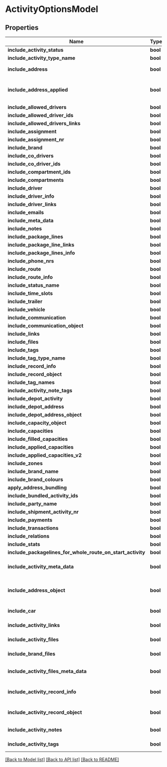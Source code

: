 # ActivityOptionsModel

## Properties
Name | Type | Description | Notes
------------ | ------------- | ------------- | -------------
**include_activity_status** | **bool** |  | [optional] 
**include_activity_type_name** | **bool** |  | [optional] 
**include_address** | **bool** | Include the address in the addressbook | [optional] 
**include_address_applied** | **bool** | Include the addres applied to the activity (not the original addres from the address book) | [optional] 
**include_allowed_drivers** | **bool** |  | [optional] 
**include_allowed_driver_ids** | **bool** |  | [optional] 
**include_allowed_drivers_links** | **bool** |  | [optional] 
**include_assignment** | **bool** |  | [optional] 
**include_assignment_nr** | **bool** |  | [optional] 
**include_brand** | **bool** |  | [optional] 
**include_co_drivers** | **bool** |  | [optional] 
**include_co_driver_ids** | **bool** |  | [optional] 
**include_compartment_ids** | **bool** |  | [optional] 
**include_compartments** | **bool** |  | [optional] 
**include_driver** | **bool** |  | [optional] 
**include_driver_info** | **bool** |  | [optional] 
**include_driver_links** | **bool** |  | [optional] 
**include_emails** | **bool** |  | [optional] 
**include_meta_data** | **bool** |  | [optional] 
**include_notes** | **bool** |  | [optional] 
**include_package_lines** | **bool** |  | [optional] 
**include_package_line_links** | **bool** |  | [optional] 
**include_package_lines_info** | **bool** |  | [optional] 
**include_phone_nrs** | **bool** |  | [optional] 
**include_route** | **bool** |  | [optional] 
**include_route_info** | **bool** |  | [optional] 
**include_status_name** | **bool** |  | [optional] 
**include_time_slots** | **bool** |  | [optional] 
**include_trailer** | **bool** |  | [optional] 
**include_vehicle** | **bool** |  | [optional] 
**include_communication** | **bool** |  | [optional] 
**include_communication_object** | **bool** |  | [optional] 
**include_links** | **bool** |  | [optional] 
**include_files** | **bool** |  | [optional] 
**include_tags** | **bool** |  | [optional] 
**include_tag_type_name** | **bool** |  | [optional] 
**include_record_info** | **bool** |  | [optional] 
**include_record_object** | **bool** |  | [optional] 
**include_tag_names** | **bool** |  | [optional] 
**include_activity_note_tags** | **bool** |  | [optional] 
**include_depot_activity** | **bool** |  | [optional] 
**include_depot_address** | **bool** |  | [optional] 
**include_depot_address_object** | **bool** |  | [optional] 
**include_capacity_object** | **bool** |  | [optional] 
**include_capacities** | **bool** |  | [optional] 
**include_filled_capacities** | **bool** |  | [optional] 
**include_applied_capacities** | **bool** |  | [optional] 
**include_applied_capacities_v2** | **bool** |  | [optional] 
**include_zones** | **bool** |  | [optional] 
**include_brand_name** | **bool** |  | [optional] 
**include_brand_colours** | **bool** |  | [optional] 
**apply_address_bundling** | **bool** |  | [optional] 
**include_bundled_activity_ids** | **bool** |  | [optional] 
**include_party_name** | **bool** |  | [optional] 
**include_shipment_activity_nr** | **bool** |  | [optional] 
**include_payments** | **bool** |  | [optional] 
**include_transactions** | **bool** |  | [optional] 
**include_relations** | **bool** |  | [optional] 
**include_stats** | **bool** |  | [optional] 
**include_packagelines_for_whole_route_on_start_activity** | **bool** |  | [optional] 
**include_activity_meta_data** | **bool** | Deprecated! Use include_meta_data instead | [optional] 
**include_address_object** | **bool** | Deprecated! Use include_adderess or include_address_applied instead | [optional] 
**include_car** | **bool** | Deprecated! Use include_vehicle instead | [optional] 
**include_activity_links** | **bool** | Deprecated! Use include_links instead | [optional] 
**include_activity_files** | **bool** | Deprecated! Use include_files instead | [optional] 
**include_brand_files** | **bool** | Deprecated! Use include_files instead | [optional] 
**include_activity_files_meta_data** | **bool** | Deprecated! Use include_meta_data instead | [optional] 
**include_activity_record_info** | **bool** | Deprecated! Use include_record_info instead | [optional] 
**include_activity_record_object** | **bool** | Deprecated! Use include_record_object instead | [optional] 
**include_activity_notes** | **bool** | Deprecated! Use include_notes instead | [optional] 
**include_activity_tags** | **bool** | Deprecated! Use include_tags instead | [optional] 

[[Back to Model list]](../README.md#documentation-for-models) [[Back to API list]](../README.md#documentation-for-api-endpoints) [[Back to README]](../README.md)


